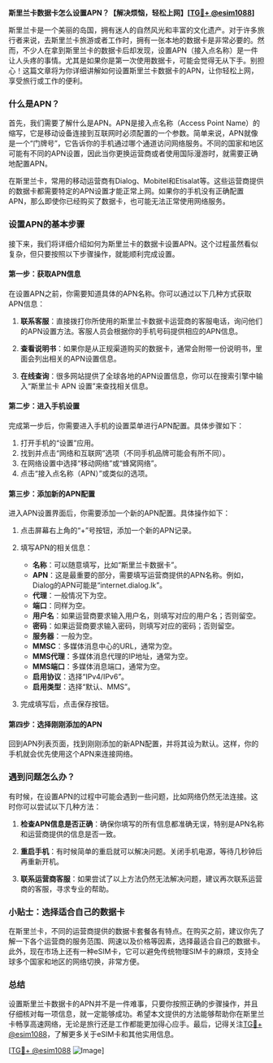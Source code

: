 **斯里兰卡数据卡怎么设置APN？【解决烦恼，轻松上网】[[TG💪+ @esim1088](https://t.me/s/esim1088)]**

斯里兰卡是一个美丽的岛国，拥有迷人的自然风光和丰富的文化遗产。对于许多旅行者来说，去斯里兰卡旅游或者工作时，拥有一张本地的数据卡是非常必要的。然而，不少人在拿到斯里兰卡的数据卡后却发现，设置APN（接入点名称）是一件让人头疼的事情。尤其是如果你是第一次使用数据卡，可能会觉得无从下手。别担心！这篇文章将为你详细讲解如何设置斯里兰卡数据卡的APN，让你轻松上网，享受旅行或工作的便利。

### 什么是APN？

首先，我们需要了解什么是APN。APN是接入点名称（Access Point Name）的缩写，它是移动设备连接到互联网时必须配置的一个参数。简单来说，APN就像是一个“门牌号”，它告诉你的手机通过哪个通道访问网络服务。不同的国家和地区可能有不同的APN设置，因此当你更换运营商或者使用国际漫游时，就需要正确地配置APN。

在斯里兰卡，常用的移动运营商有Dialog、Mobitel和Etisalat等。这些运营商提供的数据卡都需要特定的APN设置才能正常上网。如果你的手机没有正确配置APN，那么即使你已经购买了数据卡，也可能无法正常使用网络服务。

### 设置APN的基本步骤

接下来，我们将详细介绍如何为斯里兰卡的数据卡设置APN。这个过程虽然看似复杂，但只要按照以下步骤操作，就能顺利完成设置。

#### 第一步：获取APN信息

在设置APN之前，你需要知道具体的APN名称。你可以通过以下几种方式获取APN信息：

1. **联系客服**：直接拨打你所使用的斯里兰卡数据卡运营商的客服电话，询问他们的APN设置方法。客服人员会根据你的手机号码提供相应的APN信息。
   
2. **查看说明书**：如果你是从正规渠道购买的数据卡，通常会附带一份说明书，里面会列出相关的APN设置信息。

3. **在线查询**：很多网站提供了全球各地的APN设置信息，你可以在搜索引擎中输入“斯里兰卡 APN 设置”来查找相关信息。

#### 第二步：进入手机设置

完成第一步后，你需要进入手机的设置菜单进行APN配置。具体步骤如下：

1. 打开手机的“设置”应用。
2. 找到并点击“网络和互联网”选项（不同手机品牌可能会有所不同）。
3. 在网络设置中选择“移动网络”或“蜂窝网络”。
4. 点击“接入点名称（APN）”或类似的选项。

#### 第三步：添加新的APN配置

进入APN设置界面后，你需要添加一个新的APN配置。具体操作如下：

1. 点击屏幕右上角的“+”号按钮，添加一个新的APN记录。
2. 填写APN的相关信息：
   - **名称**：可以随意填写，比如“斯里兰卡数据卡”。
   - **APN**：这是最重要的部分，需要填写运营商提供的APN名称。例如，Dialog的APN可能是“internet.dialog.lk”。
   - **代理**：一般情况下为空。
   - **端口**：同样为空。
   - **用户名**：如果运营商要求输入用户名，则填写对应的用户名；否则留空。
   - **密码**：如果运营商要求输入密码，则填写对应的密码；否则留空。
   - **服务器**：一般为空。
   - **MMSC**：多媒体消息中心的URL，通常为空。
   - **MMS代理**：多媒体消息代理的IP地址，通常为空。
   - **MMS端口**：多媒体消息端口，通常为空。
   - **启用协议**：选择“IPv4/IPv6”。
   - **启用类型**：选择“默认、MMS”。

3. 完成填写后，点击保存按钮。

#### 第四步：选择刚刚添加的APN

回到APN列表页面，找到刚刚添加的新APN配置，并将其设为默认。这样，你的手机就会优先使用这个APN来连接网络。

### 遇到问题怎么办？

有时候，在设置APN的过程中可能会遇到一些问题，比如网络仍然无法连接。这时你可以尝试以下几种方法：

1. **检查APN信息是否正确**：确保你填写的所有信息都准确无误，特别是APN名称和运营商提供的信息是否一致。
   
2. **重启手机**：有时候简单的重启就可以解决问题。关闭手机电源，等待几秒钟后再重新开机。

3. **联系运营商客服**：如果尝试了以上方法仍然无法解决问题，建议再次联系运营商的客服，寻求专业的帮助。

### 小贴士：选择适合自己的数据卡

在斯里兰卡，不同的运营商提供的数据卡套餐各有特点。在购买之前，建议你先了解一下各个运营商的服务范围、网速以及价格等因素，选择最适合自己的数据卡。此外，现在市场上还有一种eSIM卡，它可以避免传统物理SIM卡的麻烦，支持全球多个国家和地区的网络切换，非常方便。

### 总结

设置斯里兰卡数据卡的APN并不是一件难事，只要你按照正确的步骤操作，并且仔细核对每一项信息，就一定能够成功。希望本文提供的方法能够帮助你在斯里兰卡畅享高速网络，无论是旅行还是工作都能更加得心应手。最后，记得关注[TG💪+ @esim1088](https://t.me/s/esim1088)，了解更多关于eSIM卡和其他实用信息。

[[TG💪+ @esim1088](https://t.me/s/esim1088) ![Image](https://i.postimg.cc/4NQfJmqS/Snipaste-2025-05-13-00-14-12.png)]
